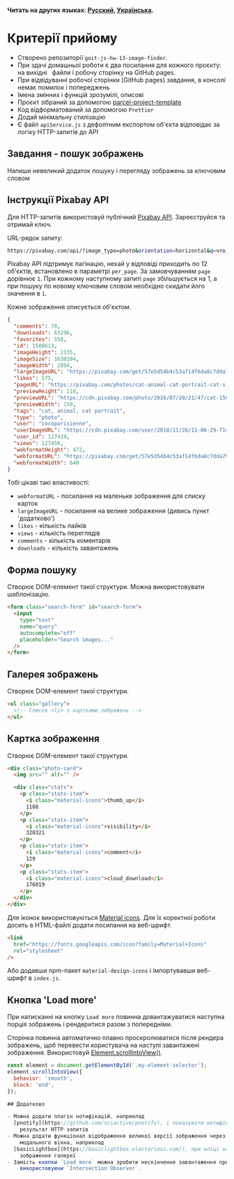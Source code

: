 **Читать на других языках: [Русский](README.md), [Українська](README.ua.md).**

# Критерії прийому

- Створено репозиторії `goit-js-hw-13-image-finder`.
- При здачі домашньої роботи є два посилання для кожного проєкту: на вихідні
    файли і робочу сторінку на GitHub pages.
- При відвідуванні робочої сторінки (GitHub pages) завдання, в консолі немає
  помилок і попереджень
- Імена змінних і функцій зрозумілі, описові
- Проєкт зібраний за допомогою
  [parcel-project-template](https://github.com/goitacademy/parcel-project-template)
- Код відформатований за допомогою `Prettier`
- Додай мінімальну стилізацію
- Є файл `apiService.js` з дефолтним експортом об'єкта відповідає за логіку
  HTTP-запитів до API

## Завдання - пошук зображень

Напиши невеликий додаток пошуку і перегляду зображень за ключовим словом

## Інструкції Pixabay API

Для HTTP-запитів використовуй публічний
[Pixabay API](https://pixabay.com/api/docs/). Зареєструйся та отримай ключ.

URL-рядок запиту:

```bash
https://pixabay.com/api/?image_type=photo&orientation=horizontal&q=что_искать&page=номер_страницы&per_page=12&key=твой_ключ
```

Pixabay API підтримує пагінацію, нехай у відповіді приходить по 12 об'єктів,
встановлено в параметрі `per_page`. За замовчуванням `page` дорівнює `1`. При
кожному наступному запиті `page` збільшується на 1, а при пошуку по новому
ключовим словом необхідно скидати його значення в `1`.

Кожне зображення описується об'єктом.

```json
{
  "comments": 78,
  "downloads": 63296,
  "favorites": 558,
  "id": 1508613,
  "imageHeight": 2135,
  "imageSize": 1630104,
  "imageWidth": 2894,
  "largeImageURL": "https://pixabay.com/get/57e5d54b4c53af14f6da8c7dda793376173cd8e7524c704c702873dc9f44c551_1280.jpg",
  "likes": 575,
  "pageURL": "https://pixabay.com/photos/cat-animal-cat-portrait-cat-s-eyes-1508613/",
  "previewHeight": 110,
  "previewURL": "https://cdn.pixabay.com/photo/2016/07/10/21/47/cat-1508613_150.jpg",
  "previewWidth": 150,
  "tags": "cat, animal, cat portrait",
  "type": "photo",
  "user": "cocoparisienne",
  "userImageURL": "https://cdn.pixabay.com/user/2018/11/26/11-06-29-714_250x250.jpg",
  "user_id": 127419,
  "views": 127450,
  "webformatHeight": 472,
  "webformatURL": "https://pixabay.com/get/57e5d54b4c53af14f6da8c7dda793376173cd8e7524c704c702873dc9f44c551_640.jpg",
  "webformatWidth": 640
}
```

Тобі цікаві такі властивості:

- `webformatURL` - посилання на маленьке зображення для списку карток
- `largeImageURL` - посилання на велике зображення (дивись пункт 'додатково')
- `likes` - кількість лайків
- `views` - кількість переглядів
- `comments` - кількість коментарів
- `downloads` - кількість завантажень

## Форма пошуку

Створює DOM-елемент такої структури. Можна використовувати шаблонізацію.

```html
<form class="search-form" id="search-form">
  <input
    type="text"
    name="query"
    autocomplete="off"
    placeholder="Search images..."
  />
</form>
```

## Галерея зображень

Створює DOM-елемент такої структури.

```html
<ul class="gallery">
  <!-- Список <li> з картками зображень -->
</ul>
```

## Картка зображення

Створює DOM-елемент такої структури.

```html
<div class="photo-card">
  <img src="" alt="" />

  <div class="stats">
    <p class="stats-item">
      <i class="material-icons">thumb_up</i>
      1108
    </p>
    <p class="stats-item">
      <i class="material-icons">visibility</i>
      320321
    </p>
    <p class="stats-item">
      <i class="material-icons">comment</i>
      129
    </p>
    <p class="stats-item">
      <i class="material-icons">cloud_download</i>
      176019
    </p>
  </div>
</div>
```

Для іконок використовуються
[Material icons](https://google.github.io/material-design-icons/). Для їх
коректної роботи досить в HTML-файлі додати посилання на веб-шрифт.

```html
<link
  href="https://fonts.googleapis.com/icon?family=Material+Icons"
  rel="stylesheet"
/>
```

Або додавши npm-пакет `material-design-icons` і імпортувавши веб-шрифт в
`index.js`.

## Кнопка 'Load more'

При натисканні на кнопку `Load more` повинна довантажуватися наступна порція
зображень і рендеритися разом з попередніми.

Сторінка повинна автоматично плавно проскролюватися після рендера зображень, щоб
перевести користувача на наступі завантажені зображення. Використовуй
[Element.scrollIntoView()](https://developer.mozilla.org/en-US/docs/Web/API/Element/scrollIntoView).

```js
const element = document.getElementById('.my-element-selector');
element.scrollIntoView({
  behavior: 'smooth',
  block: 'end',
});

## Додатково

- Можна додати плагін нотифікацій, наприклад
  [pnotify](https://github.com/sciactive/pnotify), і показувати нотифікації на
    результат HTTP-запитів
- Можна додати функціонал відображення великої версії зображення через плагін
    модального вікна, наприклад
  [basicLightbox](https://basiclightbox.electerious.com/), при кліці на
    зображення галереї
- Замість кнопки `Load more` можна зробити нескінченне завантаження при скролі
    використовуючи `Intersection Observer`.
```
